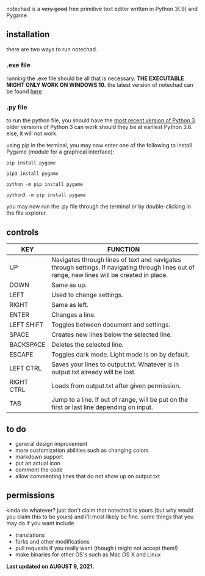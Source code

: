notechad is a ~~very good~~ free primitive text editor written in Python 3(.9) and Pygame.

## installation
there are two ways to run notechad.
### .exe file
running the .exe file should be all that is necessary. **THE EXECUTABLE MIGHT ONLY WORK ON WINDOWS 10.** the latest version of notechad can be found [here](https://github.com/qDihydrogen/notechad/releases)
### .py file
to run the python file, you should have the [most recent version of Python 3](https://python.org/downloads). older versions of Python 3 can work should they be at earliest Python 3.6. else, it will not work.


using pip in the terminal, you may now enter one of the following to install Pygame (module for a graphical interface):

`pip install pygame`

`pip3 install pygame`

`python -m pip install pygame`

`python3 -m pip install pygame`

you may now run the .py file through the terminal or by double-clicking in the file explorer.

## controls
| KEY | FUNCTION |
|--|--|
| UP | Navigates through lines of text and navigates through settings. If navigating through lines out of range, new lines will be created in place. |
| DOWN | Same as up. |
| LEFT | Used to change settings. |
| RIGHT | Same as left. |
| ENTER | Changes a line. |
| LEFT SHIFT | Toggles between document and settings. |
| SPACE | Creates new lines below the selected line. |
| BACKSPACE | Deletes the selected line. |
| ESCAPE | Toggles dark mode. Light mode is on by default. |
| LEFT CTRL | Saves your lines to output.txt. Whatever is in output.txt already will be lost. |
| RIGHT CTRL | Loads from output.txt after given permission. |
| TAB | Jump to a line. If out of range, will be put on the first or last line depending on input. |

## to do

 - general design improvement
 - more customization abilities such as changing colors
 - markdown support
 - put an actual icon
 - comment the code
 - allow commenting lines that do not show up on output.txt

## permissions
kinda do whatever? just don't claim that notechad is yours (but why would you claim this to be yours) and i'll most likely be fine.
some things that you may do if you want include
 - translations
 - forks and other modifications
 - pull requests if you really want (though i might not accept them!)
 - make binaries for other OS's such as Mac OS X and Linux


**Last updated on AUGUST 9, 2021.**
